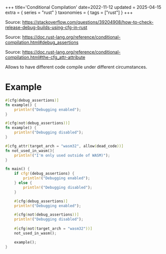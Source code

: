 +++
title='Conditional Compilation'
date=2022-11-12
updated = 2025-04-15
extra = { series = "rust" }
taxonomies = { tags = ["rust"] }
+++

Source: <https://stackoverflow.com/questions/39204908/how-to-check-release-debug-builds-using-cfg-in-rust>

Source: <https://doc.rust-lang.org/reference/conditional-compilation.html#debug_assertions>

Source: <https://doc.rust-lang.org/reference/conditional-compilation.html#the-cfg_attr-attribute>

Allows to have different code compile under different circumstances.

# Example

```rust
#[cfg(debug_assertions)]
fn example() {
    println!("Debugging enabled");
}

#[cfg(not(debug_assertions))]
fn example() {
    println!("Debugging disabled");
}

#[cfg_attr(target_arch = "wasm32", allow(dead_code))]
fn not_used_in_wasm(){
    println!("I'm only used outside of WASM)");
}

fn main() {
    if cfg!(debug_assertions) {
        println!("Debugging enabled");
    } else {
        println!("Debugging disabled");
    }

    #[cfg(debug_assertions)]
    println!("Debugging enabled");

    #[cfg(not(debug_assertions))]
    println!("Debugging disabled");
    
    #[cfg(not(target_arch = "wasm32"))]
    not_used_in_wasm();

    example();
}
```
